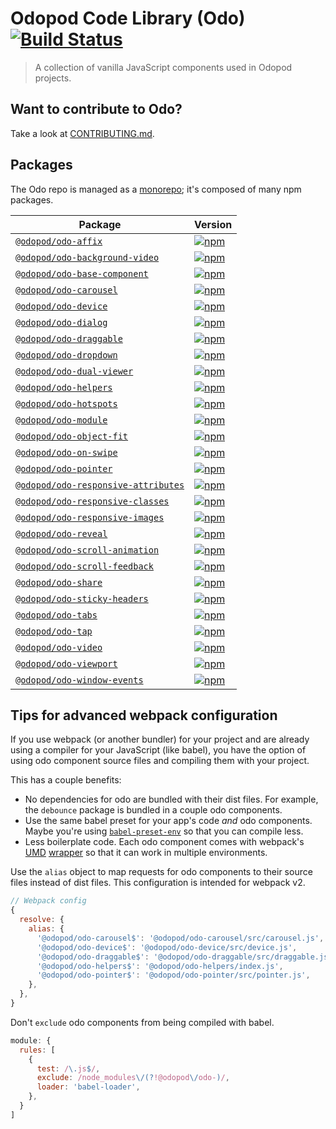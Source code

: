 # Odopod Code Library (Odo) [![Build Status](https://travis-ci.org/odopod/code-library.svg?branch=master)](https://travis-ci.org/odopod/code-library)

> A collection of vanilla JavaScript components used in Odopod projects.

## Want to contribute to Odo?

Take a look at [CONTRIBUTING.md](https://github.com/odopod/code-library/blob/master/CONTRIBUTING.md).

## Packages

The Odo repo is managed as a [monorepo](https://github.com/babel/babel/blob/master/doc/design/monorepo.md); it's composed of many npm packages.

| Package | Version |
|---------|---------|
| [`@odopod/odo-affix`](/packages/odo-affix) | [![npm](https://img.shields.io/npm/v/@odopod/odo-affix.svg)](https://www.npmjs.com/package/@odopod/odo-affix) |
| [`@odopod/odo-background-video`](/packages/odo-background-video) | [![npm](https://img.shields.io/npm/v/@odopod/odo-background-video.svg)](https://www.npmjs.com/package/@odopod/odo-background-video) |
| [`@odopod/odo-base-component`](/packages/odo-base-component) | [![npm](https://img.shields.io/npm/v/@odopod/odo-base-component.svg)](https://www.npmjs.com/package/@odopod/odo-base-component) |
| [`@odopod/odo-carousel`](/packages/odo-carousel) | [![npm](https://img.shields.io/npm/v/@odopod/odo-carousel.svg)](https://www.npmjs.com/package/@odopod/odo-carousel) |
| [`@odopod/odo-device`](/packages/odo-device) | [![npm](https://img.shields.io/npm/v/@odopod/odo-device.svg)](https://www.npmjs.com/package/@odopod/odo-device) |
| [`@odopod/odo-dialog`](/packages/odo-dialog) | [![npm](https://img.shields.io/npm/v/@odopod/odo-dialog.svg)](https://www.npmjs.com/package/@odopod/odo-dialog) |
| [`@odopod/odo-draggable`](/packages/odo-draggable) | [![npm](https://img.shields.io/npm/v/@odopod/odo-draggable.svg)](https://www.npmjs.com/package/@odopod/odo-draggable) |
| [`@odopod/odo-dropdown`](/packages/odo-dropdown) | [![npm](https://img.shields.io/npm/v/@odopod/odo-dropdown.svg)](https://www.npmjs.com/package/@odopod/odo-dropdown) |
| [`@odopod/odo-dual-viewer`](/packages/odo-dual-viewer) | [![npm](https://img.shields.io/npm/v/@odopod/odo-dual-viewer.svg)](https://www.npmjs.com/package/@odopod/odo-dual-viewer) |
| [`@odopod/odo-helpers`](/packages/odo-helpers) | [![npm](https://img.shields.io/npm/v/@odopod/odo-helpers.svg)](https://www.npmjs.com/package/@odopod/odo-helpers) |
| [`@odopod/odo-hotspots`](/packages/odo-hotspots) | [![npm](https://img.shields.io/npm/v/@odopod/odo-hotspots.svg)](https://www.npmjs.com/package/@odopod/odo-hotspots) |
| [`@odopod/odo-module`](/packages/odo-module) | [![npm](https://img.shields.io/npm/v/@odopod/odo-module.svg)](https://www.npmjs.com/package/@odopod/odo-module) |
| [`@odopod/odo-object-fit`](/packages/odo-object-fit) | [![npm](https://img.shields.io/npm/v/@odopod/odo-object-fit.svg)](https://www.npmjs.com/package/@odopod/odo-object-fit) |
| [`@odopod/odo-on-swipe`](/packages/odo-on-swipe) | [![npm](https://img.shields.io/npm/v/@odopod/odo-on-swipe.svg)](https://www.npmjs.com/package/@odopod/odo-on-swipe) |
| [`@odopod/odo-pointer`](/packages/odo-pointer) | [![npm](https://img.shields.io/npm/v/@odopod/odo-pointer.svg)](https://www.npmjs.com/package/@odopod/odo-pointer) |
| [`@odopod/odo-responsive-attributes`](/packages/odo-responsive-attributes) | [![npm](https://img.shields.io/npm/v/@odopod/odo-responsive-attributes.svg)](https://www.npmjs.com/package/@odopod/odo-responsive-attributes) |
| [`@odopod/odo-responsive-classes`](/packages/odo-responsive-classes) | [![npm](https://img.shields.io/npm/v/@odopod/odo-responsive-classes.svg)](https://www.npmjs.com/package/@odopod/odo-responsive-classes) |
| [`@odopod/odo-responsive-images`](/packages/odo-responsive-images) | [![npm](https://img.shields.io/npm/v/@odopod/odo-responsive-images.svg)](https://www.npmjs.com/package/@odopod/odo-responsive-images) |
| [`@odopod/odo-reveal`](/packages/odo-reveal) | [![npm](https://img.shields.io/npm/v/@odopod/odo-reveal.svg)](https://www.npmjs.com/package/@odopod/odo-reveal) |
| [`@odopod/odo-scroll-animation`](/packages/odo-scroll-animation) | [![npm](https://img.shields.io/npm/v/@odopod/odo-scroll-animation.svg)](https://www.npmjs.com/package/@odopod/odo-scroll-animation) |
| [`@odopod/odo-scroll-feedback`](/packages/odo-scroll-feedback) | [![npm](https://img.shields.io/npm/v/@odopod/odo-scroll-feedback.svg)](https://www.npmjs.com/package/@odopod/odo-scroll-feedback) |
| [`@odopod/odo-share`](/packages/odo-share) | [![npm](https://img.shields.io/npm/v/@odopod/odo-share.svg)](https://www.npmjs.com/package/@odopod/odo-share) |
| [`@odopod/odo-sticky-headers`](/packages/odo-sticky-headers) | [![npm](https://img.shields.io/npm/v/@odopod/odo-sticky-headers.svg)](https://www.npmjs.com/package/@odopod/odo-sticky-headers) |
| [`@odopod/odo-tabs`](/packages/odo-tabs) | [![npm](https://img.shields.io/npm/v/@odopod/odo-tabs.svg)](https://www.npmjs.com/package/@odopod/odo-tabs) |
| [`@odopod/odo-tap`](/packages/odo-tap) | [![npm](https://img.shields.io/npm/v/@odopod/odo-tap.svg)](https://www.npmjs.com/package/@odopod/odo-tap) |
| [`@odopod/odo-video`](/packages/odo-video) | [![npm](https://img.shields.io/npm/v/@odopod/odo-video.svg)](https://www.npmjs.com/package/@odopod/odo-video) |
| [`@odopod/odo-viewport`](/packages/odo-viewport) | [![npm](https://img.shields.io/npm/v/@odopod/odo-viewport.svg)](https://www.npmjs.com/package/@odopod/odo-viewport) |
| [`@odopod/odo-window-events`](/packages/odo-window-events) | [![npm](https://img.shields.io/npm/v/@odopod/odo-window-events.svg)](https://www.npmjs.com/package/@odopod/odo-window-events) |

## Tips for advanced webpack configuration

If you use webpack (or another bundler) for your project and are already using a compiler for your JavaScript (like babel), you have the option of using odo component source files and compiling them with your project.

This has a couple benefits:

* No dependencies for odo are bundled with their dist files. For example, the `debounce` package is bundled in a couple odo components.
* Use the same babel preset for your app's code _and_ odo components. Maybe you're using [`babel-preset-env`](https://github.com/babel/babel-preset-env) so that you can compile less.
* Less boilerplate code. Each odo component comes with webpack's [UMD](https://github.com/umdjs/umd) [wrapper](https://webpack.js.org/configuration/output/#output-librarytarget) so that it can work in multiple environments.

Use the `alias` object to map requests for odo components to their source files instead of dist files. This configuration is intended for webpack v2.

```js
// Webpack config
{
  resolve: {
    alias: {
      '@odopod/odo-carousel$': '@odopod/odo-carousel/src/carousel.js',
      '@odopod/odo-device$': '@odopod/odo-device/src/device.js',
      '@odopod/odo-draggable$': '@odopod/odo-draggable/src/draggable.js',
      '@odopod/odo-helpers$': '@odopod/odo-helpers/index.js',
      '@odopod/odo-pointer$': '@odopod/odo-pointer/src/pointer.js',
    },
  },
}
```

Don't `exclude` odo components from being compiled with babel.

```js
module: {
  rules: [
    {
      test: /\.js$/,
      exclude: /node_modules\/(?!@odopod\/odo-)/,
      loader: 'babel-loader',
    },
  }
]
```
